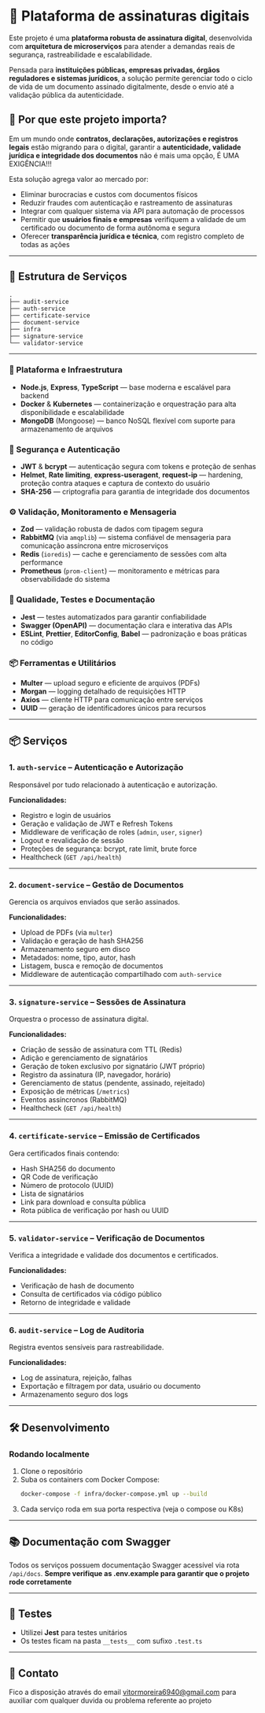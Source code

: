 # 📄 Plataforma de assinaturas digitais

Este projeto é uma **plataforma robusta de assinatura digital**, desenvolvida com **arquitetura de microserviços** para atender a demandas reais de segurança, rastreabilidade e escalabilidade.  

Pensada para **instituições públicas, empresas privadas, órgãos reguladores e sistemas jurídicos**, a solução permite gerenciar todo o ciclo de vida de um documento assinado digitalmente, desde o envio até a validação pública da autenticidade.

## 💼 Por que este projeto importa?

Em um mundo onde **contratos, declarações, autorizações e registros legais** estão migrando para o digital, garantir a **autenticidade, validade jurídica e integridade dos documentos** não é mais uma opção, É UMA EXIGÊNCIA!!!  

Esta solução agrega valor ao mercado por:

- Eliminar burocracias e custos com documentos físicos  
- Reduzir fraudes com autenticação e rastreamento de assinaturas  
- Integrar com qualquer sistema via API para automação de processos  
- Permitir que **usuários finais e empresas** verifiquem a validade de um certificado ou documento de forma autônoma e segura  
- Oferecer **transparência jurídica e técnica**, com registro completo de todas as ações

---

## 🧱 Estrutura de Serviços

```
.
├── audit-service
├── auth-service
├── certificate-service
├── document-service
├── infra
├── signature-service
└── validator-service
```

---

### 🚀 Plataforma e Infraestrutura

- **Node.js**, **Express**, **TypeScript** — base moderna e escalável para backend  
- **Docker** & **Kubernetes** — containerização e orquestração para alta disponibilidade e escalabilidade  
- **MongoDB** (Mongoose) — banco NoSQL flexível com suporte para armazenamento de arquivos  

### 🔐 Segurança e Autenticação

- **JWT** & **bcrypt** — autenticação segura com tokens e proteção de senhas  
- **Helmet**, **Rate limiting**, **express-useragent**, **request-ip** — hardening, proteção contra ataques e captura de contexto do usuário  
- **SHA-256** — criptografia para garantia de integridade dos documentos  

### ⚙️ Validação, Monitoramento e Mensageria

- **Zod** — validação robusta de dados com tipagem segura  
- **RabbitMQ** (via `amqplib`) — sistema confiável de mensageria para comunicação assíncrona entre microserviços  
- **Redis** (`ioredis`) — cache e gerenciamento de sessões com alta performance  
- **Prometheus** (`prom-client`) — monitoramento e métricas para observabilidade do sistema  

### 🧪 Qualidade, Testes e Documentação

- **Jest** — testes automatizados para garantir confiabilidade  
- **Swagger (OpenAPI)** — documentação clara e interativa das APIs  
- **ESLint**, **Prettier**, **EditorConfig**, **Babel** — padronização e boas práticas no código  

### 📦 Ferramentas e Utilitários

- **Multer** — upload seguro e eficiente de arquivos (PDFs)  
- **Morgan** — logging detalhado de requisições HTTP  
- **Axios** — cliente HTTP para comunicação entre serviços  
- **UUID** — geração de identificadores únicos para recursos  

---

## 📦 Serviços

### 1. `auth-service` – Autenticação e Autorização

Responsável por tudo relacionado à autenticação e autorização.

**Funcionalidades:**

- Registro e login de usuários
- Geração e validação de JWT e Refresh Tokens
- Middleware de verificação de roles (`admin`, `user`, `signer`)
- Logout e revalidação de sessão
- Proteções de segurança: bcrypt, rate limit, brute force
- Healthcheck (`GET /api/health`)

---

### 2. `document-service` – Gestão de Documentos

Gerencia os arquivos enviados que serão assinados.

**Funcionalidades:**

- Upload de PDFs (via `multer`)
- Validação e geração de hash SHA256
- Armazenamento seguro em disco
- Metadados: nome, tipo, autor, hash
- Listagem, busca e remoção de documentos
- Middleware de autenticação compartilhado com `auth-service`

---

### 3. `signature-service` – Sessões de Assinatura

Orquestra o processo de assinatura digital.

**Funcionalidades:**

- Criação de sessão de assinatura com TTL (Redis)
- Adição e gerenciamento de signatários
- Geração de token exclusivo por signatário (JWT próprio)
- Registro da assinatura (IP, navegador, horário)
- Gerenciamento de status (pendente, assinado, rejeitado)
- Exposição de métricas (`/metrics`)
- Eventos assíncronos (RabbitMQ)
- Healthcheck (`GET /api/health`)

---

### 4. `certificate-service` – Emissão de Certificados

Gera certificados finais contendo:

- Hash SHA256 do documento
- QR Code de verificação
- Número de protocolo (UUID)
- Lista de signatários
- Link para download e consulta pública
- Rota pública de verificação por hash ou UUID

---

### 5. `validator-service` – Verificação de Documentos

Verifica a integridade e validade dos documentos e certificados.

**Funcionalidades:**

- Verificação de hash de documento
- Consulta de certificados via código público
- Retorno de integridade e validade

---

### 6. `audit-service` – Log de Auditoria

Registra eventos sensíveis para rastreabilidade.

**Funcionalidades:**

- Log de assinatura, rejeição, falhas
- Exportação e filtragem por data, usuário ou documento
- Armazenamento seguro dos logs

---

## 🛠️ Desenvolvimento

### Rodando localmente

1. Clone o repositório
2. Suba os containers com Docker Compose:
   ```bash
   docker-compose -f infra/docker-compose.yml up --build
   ```
3. Cada serviço roda em sua porta respectiva (veja o compose ou K8s)

---

## 📚 Documentação com Swagger

Todos os serviços possuem documentação Swagger acessível via rota `/api/docs`.
**Sempre verifique as .env.example para garantir que o projeto rode corretamente**

---

## 🧪 Testes

- Utilizei **Jest** para testes unitários
- Os testes ficam na pasta `__tests__` com sufixo `.test.ts`

---

## 📩 Contato

Fico a disposição através do email vitormoreira6940@gmail.com para auxiliar com qualquer duvida ou problema referente ao projeto

